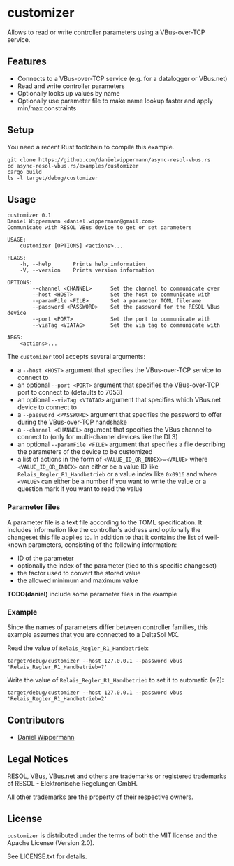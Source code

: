 # customizer

Allows to read or write controller parameters using a VBus-over-TCP service.


## Features

- Connects to a VBus-over-TCP service (e.g. for a datalogger or VBus.net)
- Read and write controller parameters
- Optionally looks up values by name
- Optionally use parameter file to make name lookup faster and apply min/max constraints


## Setup

You need a recent Rust toolchain to compile this example.

```
git clone https://github.com/danielwippermann/async-resol-vbus.rs
cd async-resol-vbus.rs/examples/customizer
cargo build
ls -l target/debug/customizer
```


## Usage

```
customizer 0.1
Daniel Wippermann <daniel.wippermann@gmail.com>
Communicate with RESOL VBus device to get or set parameters

USAGE:
    customizer [OPTIONS] <actions>...

FLAGS:
    -h, --help       Prints help information
    -V, --version    Prints version information

OPTIONS:
        --channel <CHANNEL>      Set the channel to communicate over
        --host <HOST>            Set the host to communicate with
        --paramFile <FILE>       Set a parameter TOML filename
        --password <PASSWORD>    Set the password for the RESOL VBus device
        --port <PORT>            Set the port to communicate with
        --viaTag <VIATAG>        Set the via tag to communicate with

ARGS:
    <actions>...
```

The `customizer` tool accepts several arguments:

- a `--host <HOST>` argument that specifies the VBus-over-TCP service to connect to
- an optional `--port <PORT>` argument that specifies the VBus-over-TCP port to connect to (defaults to 7053)
- an optional `--viaTag <VIATAG>` argument that specifies which VBus.net device to connect to
- a `--password <PASSWORD>` argument that specifies the password to offer during the VBus-over-TCP handshake
- a `--channel <CHANNEL>` argument that specifies the VBus channel to connect to (only for multi-channel devices like the DL3)
- an optional `--paramFile <FILE>` argument that specifies a file describing the parameters of the device to be customized
- a list of actions in the form of `<VALUE_ID_OR_INDEX>=<VALUE>` where `<VALUE_ID_OR_INDEX>` can either be a value ID like `Relais_Regler_R1_Handbetrieb` or a value index like `0x0916` and where `<VALUE>` can either be a number if you want to write the value or a question mark if you want to read the value


### Parameter files

A parameter file is a text file according to the TOML specification. It includes information like the controller's address and optionally the changeset this file applies to. In addition to that it contains the list of well-known parameters, consisting of the following information:

- ID of the parameter
- optionally the index of the parameter (tied to this specific changeset)
- the factor used to convert the stored value
- the allowed minimum and maximum value


**TODO(daniel)** include some parameter files in the example


### Example

Since the names of parameters differ between controller families, this example assumes that you are connected to a DeltaSol MX.

Read the value of `Relais_Regler_R1_Handbetrieb`:

```
target/debug/customizer --host 127.0.0.1 --password vbus 'Relais_Regler_R1_Handbetrieb=?'
```

Write the value of `Relais_Regler_R1_Handbetrieb` to set it to automatic (=2):

```
target/debug/customizer --host 127.0.0.1 --password vbus 'Relais_Regler_R1_Handbetrieb=2'
```


## Contributors

- [Daniel Wippermann](https://github.com/danielwippermann)


## Legal Notices

RESOL, VBus, VBus.net and others are trademarks or registered trademarks of RESOL - Elektronische Regelungen GmbH.

All other trademarks are the property of their respective owners.


## License

`customizer` is distributed under the terms of both the MIT license and the Apache License (Version 2.0).

See LICENSE.txt for details.
